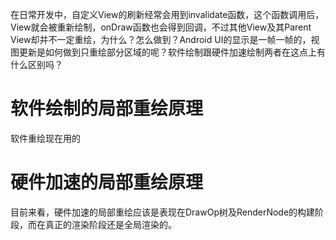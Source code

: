 在日常开发中，自定义View的刷新经常会用到invalidate函数，这个函数调用后，View就会被重新绘制，onDraw函数也会得到回调，不过其他View及其Parent View却并不一定重绘，为什么？怎么做到？Android UI的显示是一帧一帧的，视图更新是如何做到只重绘部分区域的呢？软件绘制跟硬件加速绘制两者在这点上有什么区别吗？

# 软件绘制的局部重绘原理

软件重绘现在用的

# 硬件加速的局部重绘原理

目前来看，硬件加速的局部重绘应该是表现在DrawOp树及RenderNode的构建阶段，而在真正的渲染阶段还是全局渲染的。